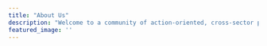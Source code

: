 ```yaml
---
title: "About Us"
description: "Welcome to a community of action-oriented, cross-sector professionals located in the heart of Manhattan, where we aim to better the world through civic tech."
featured_image: ''
---
```

